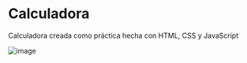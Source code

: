 # Calculadora
Calculadora creada como práctica hecha con HTML, CSS y JavaScript

![image](https://github.com/ValleDeve/Calculadora/assets/152177799/de18ee26-b537-484e-8194-4e36d2d9857c)

